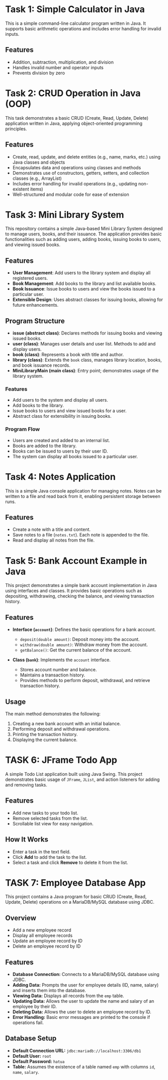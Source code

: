 
# Task 1: Simple Calculator in Java

This is a simple command-line calculator program written in Java. It supports basic arithmetic operations and includes error handling for invalid inputs.

## Features

- Addition, subtraction, multiplication, and division
- Handles invalid number and operator inputs
- Prevents division by zero

# Task 2: CRUD Operation in Java (OOP)

This task demonstrates a basic CRUD (Create, Read, Update, Delete) application written in Java, applying object-oriented programming principles.

## Features

- Create, read, update, and delete entities (e.g., name, marks, etc.) using Java classes and objects
- Encapsulates data and operations using classes and methods
- Demonstrates use of constructors, getters, setters, and collection classes (e.g., ArrayList)
- Includes error handling for invalid operations (e.g., updating non-existent items)
- Well-structured and modular code for ease of extension


# Task 3: Mini Library System

This repository contains a simple Java-based Mini Library System designed to manage users, books, and their issuance. The application provides basic functionalities such as adding users, adding books, issuing books to users, and viewing issued books.

## Features

- **User Management**: Add users to the library system and display all registered users.
- **Book Management**: Add books to the library and list available books.
- **Book Issuance**: Issue books to users and view the books issued to a particular user.
- **Extensible Design**: Uses abstract classes for issuing books, allowing for future enhancements.

## Program Structure

- **issue (abstract class)**: Declares methods for issuing books and viewing issued books.
- **user (class)**: Manages user details and user list. Methods to add and display users.
- **book (class)**: Represents a book with title and author.
- **library (class)**: Extends the `book` class, manages library location, books, and book issuance records.
- **MiniLibraryMain (main class)**: Entry point; demonstrates usage of the library system.

### Features
- Add users to the system and display all users.
- Add books to the library.
- Issue books to users and view issued books for a user.
- Abstract class for extensibility in issuing books.

### Program Flow

- Users are created and added to an internal list.
- Books are added to the library.
- Books can be issued to users by their user ID.
- The system can display all books issued to a particular user.

 
# Task 4: Notes Application

This is a simple Java console application for managing notes. Notes can be written to a file and read back from it, enabling persistent storage between runs.

## Features

- Create a note with a title and content.
- Save notes to a file (`notes.txt`). Each note is appended to the file.
- Read and display all notes from the file.

# Task 5: Bank Account Example in Java

This project demonstrates a simple bank account implementation in Java using interfaces and classes. It provides basic operations such as depositing, withdrawing, checking the balance, and viewing transaction history.

## Features

- **Interface (`account`)**: Defines the basic operations for a bank account.
  - `deposit(double amount)`: Deposit money into the account.
  - `withdraw(double amount)`: Withdraw money from the account.
  - `getBalance()`: Get the current balance of the account.

- **Class (`bank`)**: Implements the `account` interface.
  - Stores account number and balance.
  - Maintains a transaction history.
  - Provides methods to perform deposit, withdrawal, and retrieve transaction history.

## Usage

The main method demonstrates the following:

1. Creating a new bank account with an initial balance.
2. Performing deposit and withdrawal operations.
3. Printing the transaction history.
4. Displaying the current balance.

# TASK 6: JFrame Todo App

A simple Todo List application built using Java Swing. This project demonstrates basic usage of `JFrame`, `JList`, and action listeners for adding and removing tasks.

## Features

- Add new tasks to your todo list.
- Remove selected tasks from the list.
- Scrollable list view for easy navigation.

## How It Works

- Enter a task in the text field.
- Click **Add** to add the task to the list.
- Select a task and click **Remove** to delete it from the list.

# TASK 7: Employee Database App

This project contains a Java program for basic CRUD (Create, Read, Update, Delete) operations on a MariaDB/MySQL database using JDBC.

## Overview

- Add a new employee record
- Display all employee records
- Update an employee record by ID
- Delete an employee record by ID

## Features

- **Database Connection:** Connects to a MariaDB/MySQL database using JDBC.
- **Adding Data:** Prompts the user for employee details (ID, name, salary) and inserts them into the database.
- **Viewing Data:** Displays all records from the `emp` table.
- **Updating Data:** Allows the user to update the name and salary of an employee by their ID.
- **Deleting Data:** Allows the user to delete an employee record by ID.
- **Error Handling:** Basic error messages are printed to the console if operations fail.

## Database Setup

- **Default Connection URL:** `jdbc:mariadb://localhost:3306/db1`
- **Default User:** `root`
- **Default Password:** `hatua`
- **Table:** Assumes the existence of a table named `emp` with columns `id`, `name`, `salary`.

